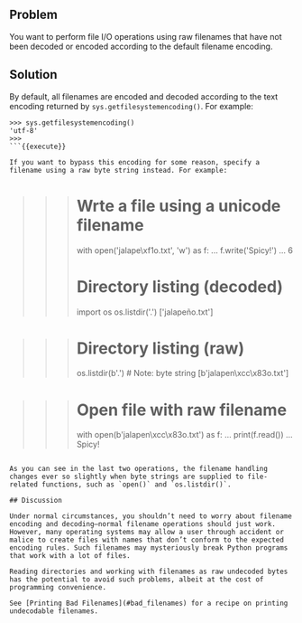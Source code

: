 ## Problem

You want to perform file I/O operations using raw filenames that have not been decoded or encoded according to the default filename encoding.

## Solution

By default, all filenames are encoded and decoded according to the text encoding returned by `sys.getfilesystemencoding()`. For example:

```
>>> sys.getfilesystemencoding()
'utf-8'
>>>
```{{execute}}

If you want to bypass this encoding for some reason, specify a filename using a raw byte string instead. For example:

```
>>> # Wrte a file using a unicode filename
>>> with open('jalape\xf1o.txt', 'w') as f:
...     f.write('Spicy!')
...
6
>>> # Directory listing (decoded)
>>> import os
>>> os.listdir('.')
['jalapeño.txt']

>>> # Directory listing (raw)
>>> os.listdir(b'.')        # Note: byte string
[b'jalapen\xcc\x83o.txt']

>>> # Open file with raw filename
>>> with open(b'jalapen\xcc\x83o.txt') as f:
...     print(f.read())
...
Spicy!
>>>
```{{execute}}

As you can see in the last two operations, the filename handling changes ever so slightly when byte strings are supplied to file-related functions, such as `open()` and `os.listdir()`.

## Discussion

Under normal circumstances, you shouldn’t need to worry about filename encoding and decoding—​normal filename operations should just work. However, many operating systems may allow a user through accident or malice to create files with names that don’t conform to the expected encoding rules. Such filenames may mysteriously break Python programs that work with a lot of files.

Reading directories and working with filenames as raw undecoded bytes has the potential to avoid such problems, albeit at the cost of programming convenience.

See [Printing Bad Filenames](#bad_filenames) for a recipe on printing undecodable filenames.